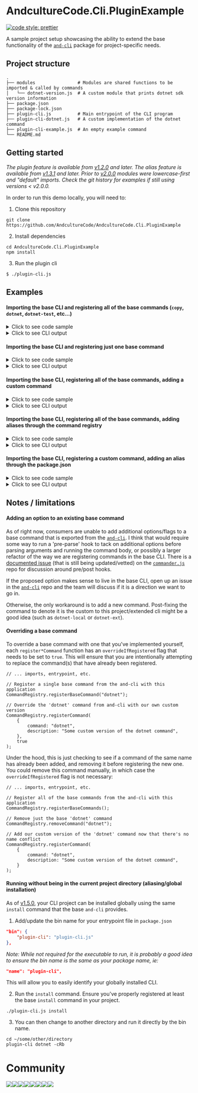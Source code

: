 # AndcultureCode.Cli.PluginExample

[![code style: prettier](https://img.shields.io/badge/code_style-prettier-ff69b4.svg?style=flat-square)](https://github.com/prettier/prettier)

A sample project setup showcasing the ability to extend the base functionality of the [`and-cli`](https://github.com/andculturecode/AndcultureCode.Cli) package for project-specific needs.

## Project structure

```
.
├── modules                # Modules are shared functions to be imported & called by commands
│   └── dotnet-version.js  # A custom module that prints dotnet sdk version information
├── package.json
├── package-lock.json
├── plugin-cli.js          # Main entrypoint of the CLI program
├── plugin-cli-dotnet.js   # A custom implementation of the dotnet command
├── plugin-cli-example.js  # An empty example command
└── README.md
```

## Getting started

_The plugin feature is available from [v1.2.0](https://github.com/AndcultureCode/AndcultureCode.Cli/releases/tag/v1.2.0) and later._
_The alias feature is available from [v1.3.1](https://github.com/AndcultureCode/AndcultureCode.Cli/releases/tag/v1.3.1) and later._
_Prior to [v2.0.0](https://github.com/AndcultureCode/AndcultureCode.Cli/releases/tag/v2.0.0) modules were lowercase-first and "default" imports. Check the git history for examples if still using versions < v2.0.0._

In order to run this demo locally, you will need to:

1. Clone this repository

```SH
git clone https://github.com/AndcultureCode/AndcultureCode.Cli.PluginExample
```

2. Install dependencies

```SH
cd AndcultureCode.Cli.PluginExample
npm install
```

3. Run the plugin cli

```SH
$ ./plugin-cli.js
```

## Examples

#### Importing the base CLI and registering all of the base commands (`copy`, `dotnet`, `dotnet-test`, etc...)

<details>
<summary>
Click to see code sample
</summary>

```JS
    #!/usr/bin/env node

    // -----------------------------------------------------------------------------------------
    // #region Imports
    // -----------------------------------------------------------------------------------------

    const { CommandRegistry, program } = require("and-cli");

    // #endregion Imports

    // -----------------------------------------------------------------------------------------
    // #region Entrypoint
    // -----------------------------------------------------------------------------------------

    // Register all of the base commands from the and-cli with this application
    CommandRegistry.registerBaseCommands();

    program.parse(process.argv);

    // #endregion Entrypoint
```

</details>

<details>
<summary>
Click to see CLI output
</summary>

```SH
    Usage: plugin-cli [options] [command]

    andculture cli

    Options:
      -V, --version   output the version number
      -h, --help      display help for command

    Commands:
      copy            Copy files and/or directories
      deploy          Deploy various application types
      dotnet          Run various dotnet commands for the project
      dotnet-test     Run various dotnet test runner commands for the project
      github          Commands for interacting with AndcultureCode github resources
      install         Collection of commands related to installation and configuration of the and-cli
      migration       Run commands to manage Entity Framework migrations
      nuget           Manages publishing of nuget dotnet core projects
      webpack         Run various webpack commands for the project
      webpack-test    Run various webpack test commands for the project
      help [command]  display help for command
```

</details>

#### Importing the base CLI and registering just one base command

<details>
<summary>
Click to see code sample
</summary>

```JS
    #!/usr/bin/env node

    // -----------------------------------------------------------------------------------------
    // #region Imports
    // -----------------------------------------------------------------------------------------

    const { CommandRegistry, program } = require("and-cli");

    // #endregion Imports

    // -----------------------------------------------------------------------------------------
    // #region Entrypoint
    // -----------------------------------------------------------------------------------------

    // Register a single base command from the and-cli with this application
    CommandRegistry.registerBaseCommand("dotnet");

    program.parse(process.argv);

    // #endregion Entrypoint
```

</details>

<details>
<summary>
Click to see CLI output
</summary>

```SH
    Usage: plugin-cli [options] [command]

    andculture cli

    Options:
      -V, --version   output the version number
      -h, --help      display help for command

    Commands:
      dotnet          Run various dotnet commands for the project
      help [command]  display help for command
```

</details>

#### Importing the base CLI, registering all of the base commands, adding a custom command

<details>
<summary>
Click to see code sample
</summary>

```JS
    #!/usr/bin/env node

    // -----------------------------------------------------------------------------------------
    // #region Imports
    // -----------------------------------------------------------------------------------------

    const { CommandRegistry, program } = require("and-cli");

    // #endregion Imports

    // -----------------------------------------------------------------------------------------
    // #region Entrypoint
    // -----------------------------------------------------------------------------------------

    // Register all of the base commands from the and-cli with this application
    CommandRegistry.registerBaseCommands();

    // Register a custom command in the current project (filename must match <cli-name>-<command-name>.js)
    // ie, this command maps up to `plugin-cli-example.js`
    CommandRegistry.registerCommand(
        {
            command: "example",
            description: "Some example command",
        },
    );

    program.parse(process.argv);

    // #endregion Entrypoint
```

</details>

<details>
<summary>
Click to see CLI output
</summary>

```SH
    Usage: plugin-cli [options] [command]

    andculture cli

    Options:
      -V, --version   output the version number
      -h, --help      display help for command

    Commands:
      copy            Copy files and/or directories
      deploy          Deploy various application types
      dotnet          Run various dotnet commands for the project
      dotnet-test     Run various dotnet test runner commands for the project
      example         Some example command
      github          Commands for interacting with AndcultureCode github resources
      install         Collection of commands related to installation and configuration of the and-cli
      migration       Run commands to manage Entity Framework migrations
      nuget           Manages publishing of nuget dotnet core projects
      webpack         Run various webpack commands for the project
      webpack-test    Run various webpack test commands for the project
      help [command]  display help for command
```

</details>

#### Importing the base CLI, registering all of the base commands, adding aliases through the command registry

<details>
<summary>
Click to see code sample
</summary>

```JS
    #!/usr/bin/env node

    // -----------------------------------------------------------------------------------------
    // #region Imports
    // -----------------------------------------------------------------------------------------

    const { CommandRegistry, program } = require("and-cli");

    // #endregion Imports

    // -----------------------------------------------------------------------------------------
    // #region Entrypoint
    // -----------------------------------------------------------------------------------------

    // Register all of the base commands from the and-cli with this application
    CommandRegistry.registerBaseCommands();

    // Register an alias for the dotnet command and the dotnet command with specific options
    CommandRegistry
        .registerAlias({
            command: "d",
            description: "dotnet",
        })
        .registerAlias({
            command: "dcRb",
            description: "dotnet -cRb",
        });

    // Call CommandRegistry.parseWithAliases() instead of program.parse() to ensure aliases are handled
    // before attempting to parse regular commands.
    CommandRegistry.parseWithAliases();

    // #endregion Entrypoint
```

`d` will be displayed in the help menu and map to the `dotnet` command when run, while `dcRb` maps to `dotnet -cRb`.

</details>

<details>
<summary>
Click to see CLI output
</summary>

```SH
    Usage: plugin-cli [options] [command]

    Sandbox project to showcase extending functionality of and-cli

    Options:
      -V, --version   output the version number
      -h, --help      display help for command

    Commands:
      copy            Copy files and/or directories
      d               (alias) dotnet
      dcRb            (alias) dotnet -cRb
      deploy          Deploy various application types
      dotnet          Some custom version of the dotnet command
      dotnet-test     Run various dotnet test runner commands for the project
      example         Some example command
      github          Commands for interacting with AndcultureCode github resources
      install         Collection of commands related to installation and configuration of the and-cli
      migration       Run commands to manage Entity Framework migrations
      nuget           Manages publishing of nuget dotnet core projects
      webpack         Run various webpack commands for the project
      webpack-test    Run various webpack test commands for the project
      help [command]  display help for command
```

</details>

#### Importing the base CLI, registering a custom command, adding an alias through the package.json

<details>
<summary>
Click to see code sample
</summary>

```JS
    #!/usr/bin/env node

    // -----------------------------------------------------------------------------------------
    // #region Imports
    // -----------------------------------------------------------------------------------------

    const { CommandRegistry, program } = require("and-cli");

    // #endregion Imports

    // -----------------------------------------------------------------------------------------
    // #region Entrypoint
    // -----------------------------------------------------------------------------------------

    // Register a custom command in the current project (filename must match <cli-name>-<command-name>.js)
    // ie, this command maps up to `plugin-cli-example.js`
    CommandRegistry.registerCommand(
        {
            command: "example",
            description: "Some example command",
        },
    );

    // Aliases will be loaded from the local package.json file under an 'and-cli' > 'aliases' section.
    CommandRegistry.registerAliasesFromConfig();

    // Call CommandRegistry.parseWithAliases() instead of program.parse() to ensure aliases are handled
    // before attempting to parse regular commands.
    CommandRegistry.parseWithAliases();

    // #endregion Entrypoint
```

The package.json would have entries in it like this:

```JSON
"and-cli": {
    "aliases": {
        "ex": "example"
    }
},
```

`ex` will be displayed in the help menu and map to the `example` command when run.

</details>

<details>
<summary>
Click to see CLI output
</summary>

```SH
    Usage: plugin-cli [options] [command]

    Sandbox project to showcase extending functionality of and-cli

    Options:
      -V, --version   output the version number
      -h, --help      display help for command

    Commands:
      ex              (alias) example
      example         Some example command
      help [command]  display help for command
```

</details>

## Notes / limitations

#### Adding an option to an existing base command

As of right now, consumers are unable to add additional options/flags to a base command that is exported from the [`and-cli`](https://github.com/andculturecode/AndcultureCode.Cli). I think that would require some way to run a 'pre-parse' hook to tack on additional options before parsing arguments and running the command body, or possibly a larger refactor of the way we are registering commands in the base CLI. There is a [documented issue](https://github.com/tj/commander.js/issues/1197) (that is still being updated/vetted) on the [`commander.js`](https://github.com/tj/commander.js) repo for discussion around pre/post hooks.

If the proposed option makes sense to live in the base CLI, open up an issue in the [`and-cli`](https://github.com/andculturecode/AndcultureCode.Cli) repo and the team will discuss if it is a direction we want to go in.

Otherwise, the only workaround is to add a new command. Post-fixing the command to denote it is the custom to this project/extended cli might be a good idea (such as `dotnet-local` or `dotnet-ext`).

#### Overriding a base command

To override a base command with one that you've implemented yourself, each `register*Command` function has an `overrideIfRegistered` flag that needs to be set to `true`. This will ensure that you are intentionally attempting to replace the command(s) that have already been registered.

```JS
// ... imports, entrypoint, etc.

// Register a single base command from the and-cli with this application
CommandRegistry.registerBaseCommand("dotnet");

// Override the 'dotnet' command from and-cli with our own custom version
CommandRegistry.registerCommand(
    {
        command: "dotnet",
        description: "Some custom version of the dotnet command",
    },
    true
);
```

Under the hood, this is just checking to see if a command of the same name has already been added, and removing it before registering the new one. You could remove this command manually, in which case the `overrideIfRegistered` flag is not necessary:

```JS
// ... imports, entrypoint, etc.

// Register all of the base commands from the and-cli with this application
CommandRegistry.registerBaseCommands();

// Remove just the base 'dotnet' command
CommandRegistry.removeCommand("dotnet");

// Add our custom version of the 'dotnet' command now that there's no name conflict
CommandRegistry.registerCommand(
    {
        command: "dotnet",
        description: "Some custom version of the dotnet command",
    }
);
```

#### Running without being in the current project directory (aliasing/global installation)

As of [v1.5.0](https://github.com/AndcultureCode/AndcultureCode.Cli/releases/tag/v1.5.0), your CLI project can be installed globally using the same `install` command that the base `and-cli` provides.

1. Add/update the bin name for your entrypoint file in `package.json`

```JSON
"bin": {
    "plugin-cli": "plugin-cli.js"
},
```

_Note: While not required for the executable to run, it is probably a good idea to ensure the bin name is the same as your package name, ie:_

```JSON
"name": "plugin-cli",
```

This will allow you to easily identify your globally installed CLI.

2. Run the `install` command. Ensure you've properly registered at least the base `install` command in your project.

```SH
./plugin-cli.js install
```

3. You can then change to another directory and run it directly by the bin name.

```SH
cd ~/some/other/directory
plugin-cli dotnet -cRb
```

# Community

[![](https://sourcerer.io/fame/andCulture/AndcultureCode/AndcultureCode.Cli.PluginExample/images/0)](https://sourcerer.io/fame/andCulture/AndcultureCode/AndcultureCode.Cli.PluginExample/links/0)[![](https://sourcerer.io/fame/andCulture/AndcultureCode/AndcultureCode.Cli.PluginExample/images/1)](https://sourcerer.io/fame/andCulture/AndcultureCode/AndcultureCode.Cli.PluginExample/links/1)[![](https://sourcerer.io/fame/andCulture/AndcultureCode/AndcultureCode.Cli.PluginExample/images/2)](https://sourcerer.io/fame/andCulture/AndcultureCode/AndcultureCode.Cli.PluginExample/links/2)[![](https://sourcerer.io/fame/andCulture/AndcultureCode/AndcultureCode.Cli.PluginExample/images/3)](https://sourcerer.io/fame/andCulture/AndcultureCode/AndcultureCode.Cli.PluginExample/links/3)[![](https://sourcerer.io/fame/andCulture/AndcultureCode/AndcultureCode.Cli.PluginExample/images/4)](https://sourcerer.io/fame/andCulture/AndcultureCode/AndcultureCode.Cli.PluginExample/links/4)[![](https://sourcerer.io/fame/andCulture/AndcultureCode/AndcultureCode.Cli.PluginExample/images/5)](https://sourcerer.io/fame/andCulture/AndcultureCode/AndcultureCode.Cli.PluginExample/links/5)[![](https://sourcerer.io/fame/andCulture/AndcultureCode/AndcultureCode.Cli.PluginExample/images/6)](https://sourcerer.io/fame/andCulture/AndcultureCode/AndcultureCode.Cli.PluginExample/links/6)[![](https://sourcerer.io/fame/andCulture/AndcultureCode/AndcultureCode.Cli.PluginExample/images/7)](https://sourcerer.io/fame/andCulture/AndcultureCode/AndcultureCode.Cli.PluginExample/links/7)
